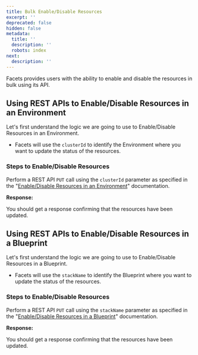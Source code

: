 ```yaml
---
title: Bulk Enable/Disable Resources
excerpt: ''
deprecated: false
hidden: false
metadata:
  title: ''
  description: ''
  robots: index
next:
  description: ''
---
```

Facets provides users with the ability to enable and disable the resources in bulk using its API.

## Using REST APIs to Enable/Disable Resources in an Environment

Let's first understand the logic we are going to use to Enable/Disable Resources in an Environment.

* Facets will use the `clusterId` to identify the Environment where you want to update the status of the resources.

### Steps to Enable/Disable Resources

Perform a REST API `PUT` call using the `clusterId` parameter as specified in the "[Enable/Disable Resources in an Environment](https://readme.facets.cloud/reference/enabledisable-resources-in-an-environment)" documentation.

**Response:**

You should get a response confirming that the resources have been updated.

## Using REST APIs to Enable/Disable Resources in a Blueprint

Let's first understand the logic we are going to use to Enable/Disable Resources in a Blueprint.

* Facets will use the `stackName` to identify the Blueprint where you want to update the status of the resources.

### Steps to Enable/Disable Resources

Perform a REST API `PUT` call using the `stackName` parameter as specified in the "[Enable/Disable Resources in a Blueprint](https://readme.facets.cloud/reference/enabledisable-resources-in-a-blueprint)" documentation.

**Response:**

You should get a response confirming that the resources have been updated.
